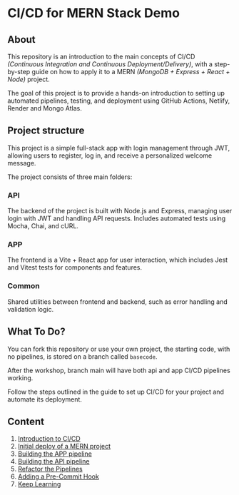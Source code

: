 # CI/CD for MERN Stack Demo

## About

This repository is an introduction to the main concepts of CI/CD *(Continuous Integration and Continuous Deployment/Delivery)*, with a step-by-step guide on how to apply it to a MERN *(MongoDB + Express + React + Node)* project.

The goal of this project is to provide a hands-on introduction to setting up automated pipelines, testing, and deployment using GitHub Actions, Netlify, Render and Mongo Atlas.

## Project structure

This project is a simple full-stack app with login management through JWT, allowing users to register, log in, and receive a personalized welcome message.

The project consists of three main folders:

### API
The backend of the project is built with Node.js and Express, managing user login with JWT and handling API requests. Includes automated tests using Mocha, Chai, and cURL.

### APP
The frontend is a Vite + React app for user interaction, which includes Jest and Vitest tests for components and features.

### Common
Shared utilities between frontend and backend, such as error handling and validation logic.

## What To Do?

You can fork this repository or use your own project, the starting code, with no pipelines, is stored on a branch called `basecode`.

After the workshop, branch main will have both api and app CI/CD pipelines working.

Follow the steps outlined in the guide to set up CI/CD for your project and automate its deployment.

## Content

1. [Introduction to CI/CD](./docs/introduction-to-ci-cd.md)
2. [Initial deploy of a MERN project](./docs/deploy-mern-project.md)
3. [Building the APP pipeline](./docs/app-pipeline.md)
4. [Building the API pipeline](./docs/api-pipeline.md)
5. [Refactor the Pipelines](./docs/refactor-pipeline.md)
6. [Adding a Pre-Commit Hook](./docs/precommit-hook.md)
7. [Keep Learning](./docs/keep-learning.md)

